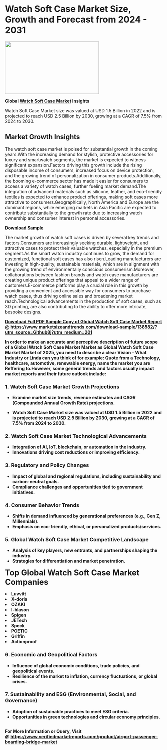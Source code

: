 <H1>Watch Soft Case Market Size, Growth and Forecast from 2024 - 2031</H1><img class="aligncenter size-medium wp-image-584254" src="https://thirdeyenews.in/wp-content/uploads/2024/09/Global-Market-Research-300x168.jpeg" alt="" width="300" height="168" /><p><strong>Global&nbsp;<a href="https://www.marketsizeandtrends.com/download-sample/138582/?utm_source=Github8j?utm_medium=201">Watch Soft Case Market</a> Insights</strong></p><p>Watch Soft Case Market size was valued at USD 1.5 Billion in 2022 and is projected to reach USD 2.5 Billion by 2030, growing at a CAGR of 7.5% from 2024 to 2030.</p><p><h2>Market Growth Insights</h2> <p>The watch soft case market is poised for substantial growth in the coming years.With the increasing demand for stylish, protective accessories for luxury and smartwatch segments, the market is expected to witness significant expansion.Factors driving this growth include the rising disposable income of consumers, increased focus on device protection, and the growing trend of personalization in consumer products.Additionally, the booming e-commerce sector has made it easier for consumers to access a variety of watch cases, further fueling market demand.The integration of advanced materials such as silicone, leather, and eco-friendly textiles is expected to enhance product offerings, making soft cases more attractive to consumers.Geographically, North America and Europe are the dominant regions, while emerging markets in Asia Pacific are expected to contribute substantially to the growth rate due to increasing watch ownership and consumer interest in personal accessories.</p> <p><strong><a href="#">Download Sample</a></strong></p> <p>The market growth of watch soft cases is driven by several key trends and factors.Consumers are increasingly seeking durable, lightweight, and attractive cases to protect their valuable watches, especially in the premium segment.As the smart watch industry continues to grow, the demand for customized, functional soft cases has also risen.Leading manufacturers are investing in high-quality, sustainable materials, which are in alignment with the growing trend of environmentally conscious consumerism.Moreover, collaborations between fashion brands and watch case manufacturers are creating unique product offerings that appeal to a wider range of customers.E-commerce platforms play a crucial role in this growth by providing a convenient and accessible way for consumers to purchase watch cases, thus driving online sales and broadening market reach.Technological advancements in the production of soft cases, such as 3D printing, are also contributing to the ability to offer more intricate, bespoke designs.</p> <p><strong><a href="#"></p><p><span class=""><strong>Download Full PDF Sample Copy of Global Watch Soft Case Market Report</strong> @ <a href="https://www.marketsizeandtrends.com/download-sample/138582/?utm_source=Github8j?utm_medium=201" target="_blank">https://www.marketsizeandtrends.com/download-sample/138582/?utm_source=Github8j?utm_medium=201</a></span></p><p>In order to make an accurate and perceptive description of future scope of a Global&nbsp;Watch Soft Case Market Market as Global&nbsp;Watch Soft Case Market Market of 2025, you need to describe a clear Vision &ndash; What Industry or Linda can you think of for example: Quote from a Technology, healthcare, automotive, renewable energy, name the market you are Reffering to.However, some general trends and factors usually impact market reports and their future outlook include:</p><h3>1.&nbsp;<strong>Watch Soft Case Market Growth Projections</strong></h3><ul><li>Examine market size trends, revenue estimates and CAGR (Compounded Annual Growth Rate) projections.</li><li><p>Watch Soft Case Market size was valued at USD 1.5 Billion in 2022 and is projected to reach USD 2.5 Billion by 2030, growing at a CAGR of 7.5% from 2024 to 2030.</p></li></ul><h3>2.&nbsp;<strong>Watch Soft Case Market Technological Advancements</strong></h3><ul><li>Integration of AI, IoT, blockchain, or automation in the industry.</li><li>Innovations driving cost reductions or improving efficiency.</li></ul><h3>3.&nbsp;<strong>Regulatory and Policy Changes</strong></h3><ul><li>Impact of global and regional regulations, including sustainability and carbon-neutral goals.</li><li>Compliance challenges and opportunities tied to government initiatives.</li></ul><h3>4.&nbsp;<strong>Consumer Behavior Trends</strong></h3><ul><li>Shifts in demand influenced by generational preferences (e.g., Gen Z, Millennials).</li><li>Emphasis on eco-friendly, ethical, or personalized products/services.</li></ul><h3>5.&nbsp;<strong>Global Watch Soft Case Market Competitive Landscape</strong></h3><ul><li>Analysis of key players, new entrants, and partnerships shaping the industry.</li><li>Strategies for differentiation and market penetration.</li></ul><p data-pm-slice="1 1 []"><span style="color: inherit; font-family: inherit; font-size: 25px;">Top Global Watch Soft Case Market Companies</span></p><div class="" data-test-id=""><p><li>Luvvitt</li><li> X-doria</li><li> OZAKI</li><li> I-blason</li><li> Spigen</li><li> JETech</li><li> Speck</li><li> POETIC</li><li> Griffin</li><li> Actionproof</li></p></div><h3>6.&nbsp;<strong>Economic and Geopolitical Factors</strong></h3><ul><li>Influence of global economic conditions, trade policies, and geopolitical events.</li><li>Resilience of the market to inflation, currency fluctuations, or global crises.</li></ul><h3>7.&nbsp;<strong>Sustainability and ESG (Environmental, Social, and Governance)</strong></h3><ul><li>Adoption of sustainable practices to meet ESG criteria.</li><li>Opportunities in green technologies and circular economy principles.</li></ul><h2><strong style="font-size: 14px;">For More Information or Query, Visit @&nbsp;</strong><a style="background-color: #ffffff; font-size: 14px;" href="https://www.marketsizeandtrends.com/report/watch-soft-case-market/" target="_blank">https://www.verifiedmarketreports.com/product/airport-passenger-boarding-bridge-market</a></h2>